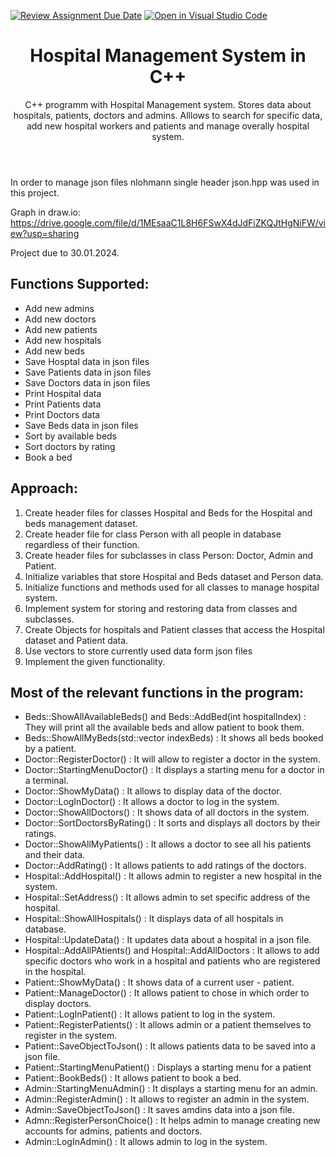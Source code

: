 [![Review Assignment Due Date](https://classroom.github.com/assets/deadline-readme-button-24ddc0f5d75046c5622901739e7c5dd533143b0c8e959d652212380cedb1ea36.svg)](https://classroom.github.com/a/b7QIWzDa)
[![Open in Visual Studio Code](https://classroom.github.com/assets/open-in-vscode-718a45dd9cf7e7f842a935f5ebbe5719a5e09af4491e668f4dbf3b35d5cca122.svg)](https://classroom.github.com/online_ide?assignment_repo_id=12364245&assignment_repo_type=AssignmentRepo)
<header>

# Hospital Management System in C++

C++ programm with Hospital Management system. Stores data about hospitals, patients, doctors and admins. Alllows to search for specific data, add new hospital workers and patients and manage overally hospital system.
</header>

In order to manage json files nlohmann single header json.hpp was used in this project.

Graph in draw.io:
https://drive.google.com/file/d/1MEsaaC1L8H6FSwX4dJdFiZKQJtHgNiFW/view?usp=sharing 

Project due to 30.01.2024.

## Functions Supported:

- Add new admins
- Add new doctors
- Add new patients
- Add new hospitals
- Add new beds
- Save Hosptal data in json files
- Save Patients data in json files
- Save Doctors data in json files
- Print Hospital data
- Print Patients data
- Print Doctors data
- Save Beds data in json files
- Sort by available beds
- Sort doctors by rating
- Book a bed

## Approach:
1. Create header files for classes Hospital and Beds for the Hospital and beds management dataset.
2. Create header file for class Person with all people in database regardless of their function.
3. Create header files for subclasses in class Person: Doctor, Admin and Patient.
4. Initialize variables that store Hospital and Beds dataset and Person data.
5. Initialize functions and methods used for all classes to manage hospital system.
6. Implement system for storing and restoring data from classes and subclasses.
7. Create Objects for hospitals and Patient classes that access the Hospital dataset and Patient data.
8. Use vectors to store currently used data form json files
9. Implement the given functionality.

## Most of the relevant functions in the program:
- Beds::ShowAllAvailableBeds() and Beds::AddBed(int hospitalIndex) : They will print all the available beds and allow patient to book them.
- Beds::ShowAllMyBeds(std::vector<int> indexBeds) : It shows all beds booked by a patient.
- Doctor::RegisterDoctor() : It will allow to register a doctor in the system.
- Doctor::StartingMenuDoctor() : It displays a starting menu for a doctor in a terminal.
- Doctor::ShowMyData() : It allows to display data of the doctor.
- Doctor::LogInDoctor() : It allows a doctor to log in the system.
- Doctor::ShowAllDoctors() : It shows data of all doctors in the system.
- Doctor::SortDoctorsByRating() : It sorts and displays all doctors by their ratings.
- Doctor::ShowAllMyPatients() : It allows a doctor to see all his patients and their data.
- Doctor::AddRating() : It allows patients to add ratings of the doctors.
- Hospital::AddHospital() : It allows admin to register a new hospital in the system.
- Hospital::SetAddress() : It allows admin to set specific address of the hospital.
- Hospital::ShowAllHospitals() : It displays data of all hospitals in database.
- Hospital::UpdateData() : It updates data about a hospital in a json file.
- Hospital::AddAllPAtients() and Hospital::AddAllDoctors : It allows to add specific doctors who work in a hospital and patients who are registered in the hospital.
- Patient::ShowMyData() : It shows data of a current user - patient.
- Patient::ManageDoctor() : It allows patient to chose in which order to display doctors.
- Patient::LogInPatient() : It allows patient to log in the system.
- Patient::RegisterPatients() : It allows admin or a patient themselves to register in the system.
- Patient::SaveObjectToJson() : It allows patients data to be saved into a json file.
- Patient::StartingMenuPatient() : Displays a starting menu for a patient
- Patient::BookBeds() : It allows patient to book a bed.
- Admin::StartingMenuAdmin() : It displays a starting menu for an admin.
- Admin::RegisterAdmin() : It allows to register an admin in the system.
- Admin::SaveObjectToJson() : It saves amdins data into a json file.
- Admn::RegisterPersonChoice() : It helps admin to manage creating new accounts for admins, patients and doctors.
- Admin::LogInAdmin() : It allows admin to log in the system.


